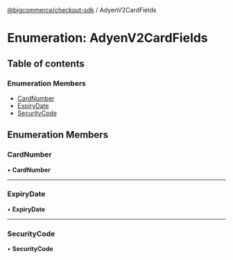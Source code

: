 [@bigcommerce/checkout-sdk](../README.md) / AdyenV2CardFields

# Enumeration: AdyenV2CardFields

## Table of contents

### Enumeration Members

- [CardNumber](AdyenV2CardFields.md#cardnumber)
- [ExpiryDate](AdyenV2CardFields.md#expirydate)
- [SecurityCode](AdyenV2CardFields.md#securitycode)

## Enumeration Members

### CardNumber

• **CardNumber**

___

### ExpiryDate

• **ExpiryDate**

___

### SecurityCode

• **SecurityCode**
